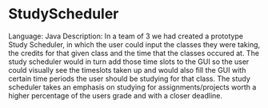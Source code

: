 # StudyScheduler
Language: Java
Description: In a team of 3 we had created a prototype Study Scheduler, in which the user could input the classes they were taking, the credits for that given class and the time                that the classes occured at. The study scheduler would in turn add those time slots to the GUI so the user could visually see the timeslots taken up and would also                fill the GUI with certain time periods the user should be studying for that class. The study scheduler takes an emphasis on studying for assignments/projects worth a              higher percentage of the users grade and with a closer deadline.
